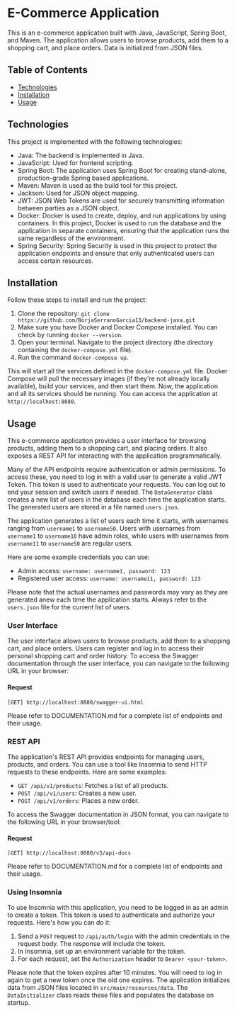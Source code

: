 # E-Commerce Application

This is an e-commerce application built with Java, JavaScript, Spring Boot, and Maven. The application allows users to browse products, add them to a shopping cart, and place orders. Data is initialized from JSON files.

## Table of Contents

- [Technologies](#technologies)
- [Installation](#installation)
- [Usage](#usage)

## Technologies

This project is implemented with the following technologies:

- Java: The backend is implemented in Java.
- JavaScript: Used for frontend scripting.
- Spring Boot: The application uses Spring Boot for creating stand-alone, production-grade Spring based applications.
- Maven: Maven is used as the build tool for this project.
- Jackson: Used for JSON object mapping.
- JWT: JSON Web Tokens are used for securely transmitting information between parties as a JSON object.
- Docker: Docker is used to create, deploy, and run applications by using containers. In this project, Docker is used to run the database and the application in separate containers, ensuring that the application runs the same regardless of the environment.
- Spring Security: Spring Security is used in this project to protect the application endpoints and ensure that only authenticated users can access certain resources.

## Installation

Follow these steps to install and run the project:

1. Clone the repository: `git clone https://github.com/BorjaSerranoGarcia13/backend-java.git`
2. Make sure you have Docker and Docker Compose installed. You can check by running `docker --version`.
3. Open your terminal. Navigate to the project directory (the directory containing the `docker-compose.yml` file).
5. Run the command `docker-compose up`.
 
This will start all the services defined in the `docker-compose.yml` file. Docker Compose will pull the necessary images (if they're not already locally available), build your services, and then start them.
Now, the application and all its services should be running. You can access the application at `http://localhost:8080`.

## Usage

This e-commerce application provides a user interface for browsing products, adding them to a shopping cart, and placing orders. It also exposes a REST API for interacting with the application programmatically.

Many of the API endpoints require authentication or admin permissions. To access these, you need to log in with a valid user to generate a valid JWT Token. 
This token is used to authenticate your requests. You can log out to end your session and switch users if needed. 
The `DataGenerator` class creates a new list of users in the database each time the application starts. 
The generated users are stored in a file named `users.json`.

The application generates a list of users each time it starts, with usernames ranging from `username1` to `username50`. Users with usernames from `username1` to `username10` have admin roles, while users with usernames from `username11` to `username50` are regular users.


Here are some example credentials you can use:

- Admin access: `username: username1, password: 123`
- Registered user access: `username: username11, password: 123`

Please note that the actual usernames and passwords may vary as they are generated anew each time the application starts. Always refer to the `users.json` file for the current list of users.

### User Interface

The user interface allows users to browse products, add them to a shopping cart, and place orders. Users can register and log in to access their personal shopping cart and order history.
To access the Swagger documentation through the user interface, you can navigate to the following URL in your browser:
#### Request
```
[GET] http://localhost:8080/swagger-ui.html
```
Please refer to DOCUMENTATION.md for a complete list of endpoints and their usage.

### REST API

The application's REST API provides endpoints for managing users, products, and orders. You can use a tool like Insomnia to send HTTP requests to these endpoints. Here are some examples:

- `GET /api/v1/products`: Fetches a list of all products.
- `POST /api/v1/users`: Creates a new user.
- `POST /api/v1/orders`: Places a new order.

To access the Swagger documentation in JSON format, you can navigate to the following URL in your browser/tool:
#### Request
```
[GET] http://localhost:8080/v3/api-docs
```

Please refer to DOCUMENTATION.md for a complete list of endpoints and their usage.

### Using Insomnia

To use Insomnia with this application, you need to be logged in as an admin to create a token. This token is used to authenticate and authorize your requests. Here's how you can do it:

1. Send a `POST` request to `/api/auth/login` with the admin credentials in the request body. The response will include the token.
2. In Insomnia, set up an environment variable for the token.
3. For each request, set the `Authorization` header to `Bearer <your-token>`.

Please note that the token expires after 10 minutes. You will need to log in again to get a new token once the old one expires.
The application initializes data from JSON files located in `src/main/resources/data`. The `DataInitializer` class reads these files and populates the database on startup.
